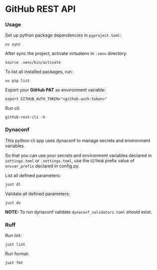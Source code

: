 # GitHub REST API

### Usage

Set up python package dependencies in `pyproject.toml`:
```shell
uv sync
```

After sync the project, activate virtualenv in `.venv` directory:
```shell
source .venv/bin/activate
```

To list all installed packages, run:
```shell
uv pip list
```

Export your **GitHub PAT** as environment variable:
```shell
export GITHUB_AUTH_TOKEN="<github-auth-token>"
```

Run cli:
```shell
github-rest-cli -h
```

### Dynaconf

This python cli app uses dynaconf to manage secrets and environment variables.

So that you can use your secrets and environment variables declared in `settings.toml` or `.settings.toml`, use the `GITHUB` prefix value of `envvar_prefix` declared in config.py.

List all defined parameters:
```shell
just dl
```

Validate all defined parameters:
```shell
just dv
```

**NOTE:** To run dynaconf validate `dynaconf_validators.toml` should exist.

### Ruff

Run lint:
```shell
just lint
```

Run format:
```shell
just fmt
```
